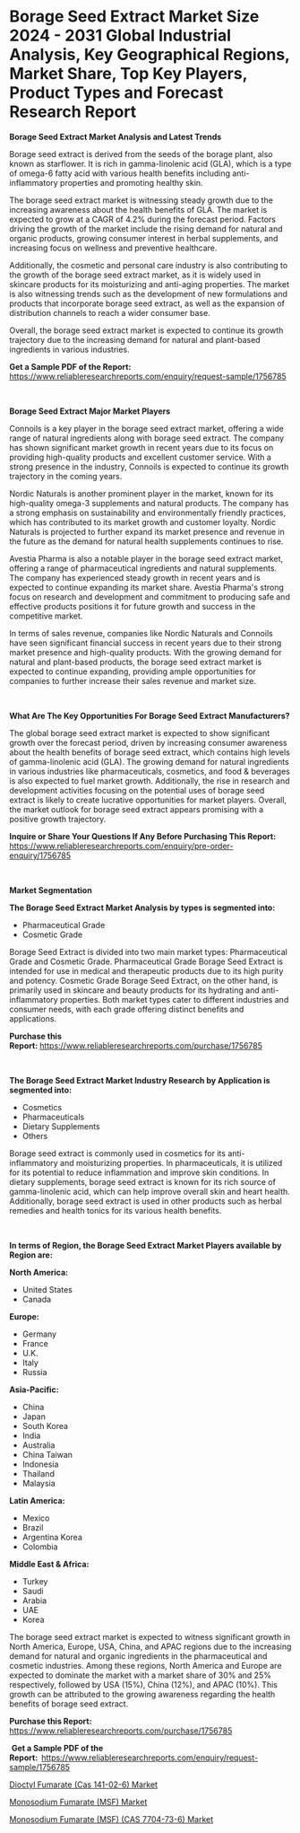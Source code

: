 <p><h1>Borage Seed Extract Market Size 2024 - 2031 Global Industrial Analysis, Key Geographical Regions, Market Share, Top Key Players, Product Types and Forecast Research Report</h1></p><p><strong>Borage Seed Extract Market Analysis and Latest Trends</strong></p>
<p><p>Borage seed extract is derived from the seeds of the borage plant, also known as starflower. It is rich in gamma-linolenic acid (GLA), which is a type of omega-6 fatty acid with various health benefits including anti-inflammatory properties and promoting healthy skin.</p><p>The borage seed extract market is witnessing steady growth due to the increasing awareness about the health benefits of GLA. The market is expected to grow at a CAGR of 4.2% during the forecast period. Factors driving the growth of the market include the rising demand for natural and organic products, growing consumer interest in herbal supplements, and increasing focus on wellness and preventive healthcare.</p><p>Additionally, the cosmetic and personal care industry is also contributing to the growth of the borage seed extract market, as it is widely used in skincare products for its moisturizing and anti-aging properties. The market is also witnessing trends such as the development of new formulations and products that incorporate borage seed extract, as well as the expansion of distribution channels to reach a wider consumer base.</p><p>Overall, the borage seed extract market is expected to continue its growth trajectory due to the increasing demand for natural and plant-based ingredients in various industries.</p></p>
<p><strong>Get a Sample PDF of the Report:&nbsp;</strong> <a href="https://www.reliableresearchreports.com/enquiry/request-sample/1756785">https://www.reliableresearchreports.com/enquiry/request-sample/1756785</a></p>
<p>&nbsp;</p>
<p><strong>Borage Seed Extract Major Market Players</strong></p>
<p><p>Connoils is a key player in the borage seed extract market, offering a wide range of natural ingredients along with borage seed extract. The company has shown significant market growth in recent years due to its focus on providing high-quality products and excellent customer service. With a strong presence in the industry, Connoils is expected to continue its growth trajectory in the coming years.</p><p>Nordic Naturals is another prominent player in the market, known for its high-quality omega-3 supplements and natural products. The company has a strong emphasis on sustainability and environmentally friendly practices, which has contributed to its market growth and customer loyalty. Nordic Naturals is projected to further expand its market presence and revenue in the future as the demand for natural health supplements continues to rise.</p><p>Avestia Pharma is also a notable player in the borage seed extract market, offering a range of pharmaceutical ingredients and natural supplements. The company has experienced steady growth in recent years and is expected to continue expanding its market share. Avestia Pharma's strong focus on research and development and commitment to producing safe and effective products positions it for future growth and success in the competitive market.</p><p>In terms of sales revenue, companies like Nordic Naturals and Connoils have seen significant financial success in recent years due to their strong market presence and high-quality products. With the growing demand for natural and plant-based products, the borage seed extract market is expected to continue expanding, providing ample opportunities for companies to further increase their sales revenue and market size.</p></p>
<p>&nbsp;</p>
<p><strong>What Are The Key Opportunities For Borage Seed Extract Manufacturers?</strong></p>
<p><p>The global borage seed extract market is expected to show significant growth over the forecast period, driven by increasing consumer awareness about the health benefits of borage seed extract, which contains high levels of gamma-linolenic acid (GLA). The growing demand for natural ingredients in various industries like pharmaceuticals, cosmetics, and food & beverages is also expected to fuel market growth. Additionally, the rise in research and development activities focusing on the potential uses of borage seed extract is likely to create lucrative opportunities for market players. Overall, the market outlook for borage seed extract appears promising with a positive growth trajectory.</p></p>
<p><strong>Inquire or Share Your Questions If Any Before Purchasing This Report:</strong> <a href="https://www.reliableresearchreports.com/enquiry/pre-order-enquiry/1756785">https://www.reliableresearchreports.com/enquiry/pre-order-enquiry/1756785</a></p>
<p>&nbsp;</p>
<p><strong>Market Segmentation</strong></p>
<p><strong>The Borage Seed Extract Market Analysis by types is segmented into:</strong></p>
<p><ul><li>Pharmaceutical Grade</li><li>Cosmetic Grade</li></ul></p>
<p><p>Borage Seed Extract is divided into two main market types: Pharmaceutical Grade and Cosmetic Grade. Pharmaceutical Grade Borage Seed Extract is intended for use in medical and therapeutic products due to its high purity and potency. Cosmetic Grade Borage Seed Extract, on the other hand, is primarily used in skincare and beauty products for its hydrating and anti-inflammatory properties. Both market types cater to different industries and consumer needs, with each grade offering distinct benefits and applications.</p></p>
<p><strong>Purchase this Report:&nbsp;</strong><a href="https://www.reliableresearchreports.com/purchase/1756785">https://www.reliableresearchreports.com/purchase/1756785</a></p>
<p>&nbsp;</p>
<p><strong>The Borage Seed Extract Market Industry Research by Application is segmented into:</strong></p>
<p><ul><li>Cosmetics</li><li>Pharmaceuticals</li><li>Dietary Supplements</li><li>Others</li></ul></p>
<p><p>Borage seed extract is commonly used in cosmetics for its anti-inflammatory and moisturizing properties. In pharmaceuticals, it is utilized for its potential to reduce inflammation and improve skin conditions. In dietary supplements, borage seed extract is known for its rich source of gamma-linolenic acid, which can help improve overall skin and heart health. Additionally, borage seed extract is used in other products such as herbal remedies and health tonics for its various health benefits.</p></p>
<p>&nbsp;</p>
<p><strong>In terms of Region, the Borage Seed Extract Market Players available by Region are:</strong></p>
<p>
    <p> <strong> North America: </strong>
        <ul>
            <li>United States</li>
            <li>Canada</li>
        </ul>
        </p> 
    <p> <strong> Europe: </strong>
        <ul>
            <li>Germany</li>
            <li>France</li>
            <li>U.K.</li>
            <li>Italy</li>
            <li>Russia</li>
        </ul>
        </p> 
    <p> <strong> Asia-Pacific: </strong>
        <ul>
            <li>China</li>
            <li>Japan</li>
            <li>South Korea</li>
            <li>India</li>
            <li>Australia</li>
            <li>China Taiwan</li>
            <li>Indonesia</li>
            <li>Thailand</li>
            <li>Malaysia</li>
        </ul>
        </p> 
    <p> <strong> Latin America: </strong>
        <ul>
            <li>Mexico</li>
            <li>Brazil</li>
            <li>Argentina Korea</li>
            <li>Colombia</li>
        </ul>
        </p> 
    <p> <strong> Middle East & Africa: </strong>
        <ul>
            <li>Turkey</li>
            <li>Saudi</li>
            <li>Arabia</li>
            <li>UAE</li>
            <li>Korea</li>
        </ul>
    </p>
    </p>
<p><p>The borage seed extract market is expected to witness significant growth in North America, Europe, USA, China, and APAC regions due to the increasing demand for natural and organic ingredients in the pharmaceutical and cosmetic industries. Among these regions, North America and Europe are expected to dominate the market with a market share of 30% and 25% respectively, followed by USA (15%), China (12%), and APAC (10%). This growth can be attributed to the growing awareness regarding the health benefits of borage seed extract.</p></p>
<p><strong>Purchase this Report: </strong><a href="https://www.reliableresearchreports.com/purchase/1756785">https://www.reliableresearchreports.com/purchase/1756785</a></p>
<p>&nbsp;<strong>Get a Sample PDF of the Report:&nbsp;&nbsp;</strong><a href="https://www.reliableresearchreports.com/enquiry/request-sample/1756785">https://www.reliableresearchreports.com/enquiry/request-sample/1756785</a></p>
<p><strong></strong></p>
<p><p><a href="https://view.publitas.com/reportprime-1/dioctyl-fumarate-cas-141-02-6-market-growth-market-trends-covid-19-impact-and-forecasts-for-period-from-2023-2030/">Dioctyl Fumarate (Cas 141-02-6) Market</a></p><p><a href="https://view.publitas.com/reportprime-1/monosodium-fumarate-msf-market-insights-market-players-and-forecast-till-2030/">Monosodium Fumarate (MSF) Market</a></p><p><a href="https://view.publitas.com/reportprime-1/monosodium-fumarate-msf-cas-7704-73-6-market-furnish-information-about-market-size-market-share-market-dynamics-and-projections-spanning-from-2023-to-2030/">Monosodium Fumarate (MSF) (CAS 7704-73-6) Market</a></p></p>